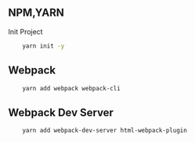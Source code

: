 ## NPM,YARN

Init Project

```sh
    yarn init -y
```

## Webpack

```sh
    yarn add webpack webpack-cli
```

## Webpack Dev Server

```sh
    yarn add webpack-dev-server html-webpack-plugin
```

